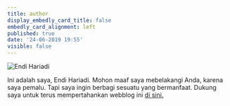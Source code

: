 ```yaml
---
title: author
display_embedly_card_title: false
embedly_card_alignment: left
published: true
date: '24-06-2019 19:55'
visible: false
---
```


![Endi Hariadi](https://i.imgur.com/3qkyMfT.jpg "About Me")
<div class="text-center">
<p>Ini adalah saya, Endi Hariadi. Mohon maaf saya mebelakangi Anda, karena saya pemalu. Tapi saya ingin berbagi sesuatu yang bermanfaat. Dukung saya untuk terus mempertahankan webblog ini <a href="https://money.yandex.ru/to/410018716388973">di sini.</a></p>
</div>